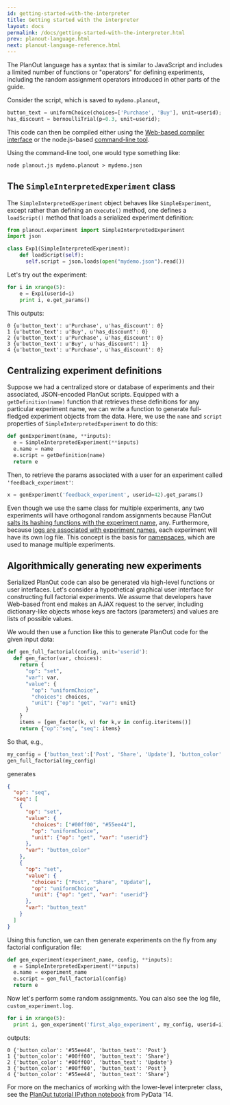 ```yaml
---
id: getting-started-with-the-interpreter
title: Getting started with the interpreter
layout: docs
permalink: /docs/getting-started-with-the-interpreter.html
prev: planout-language.html
next: planout-language-reference.html
---
```


The PlanOut language has a syntax that is similar to JavaScript and includes a
limited number of functions or "operators" for defining experiments, including
the random assignment operators introduced in other parts of the guide.

Consider the script, which is saved to `mydemo.planout`,

```python
button_text = uniformChoice(choices=['Purchase', 'Buy'], unit=userid);
has_discount = bernoulliTrial(p=0.3, unit=userid);
```

This code can then be compiled either using the [Web-based compiler interface](http://facebook.github.io/planout/demo/planout-compiler.html) or the
node.js-based [command-line tool](https://github.com/facebook/planout/tree/master/compiler).

Using the command-line tool, one would type something like:

```
node planout.js mydemo.planout > mydemo.json
```

## The `SimpleInterpretedExperiment` class
The `SimpleInterpretedExperiment` object behaves like `SimpleExperiment`,
except rather than defining an `execute()` method, one defines a `loadScript()`
method that loads a serialized experiment definition:

```python
from planout.experiment import SimpleInterpretedExperiment
import json

class Exp1(SimpleInterpretedExperiment):
    def loadScript(self):
      self.script = json.loads(open("mydemo.json").read())
```

Let's try out the experiment:

```python
for i in xrange(5):
    e = Exp1(userid=i)
    print i, e.get_params()
```

This outputs:

```
0 {u'button_text': u'Purchase', u'has_discount': 0}
1 {u'button_text': u'Buy', u'has_discount': 0}
2 {u'button_text': u'Purchase', u'has_discount': 0}
3 {u'button_text': u'Buy', u'has_discount': 1}
4 {u'button_text': u'Purchase', u'has_discount': 0}
```

## Centralizing experiment definitions
Suppose we had a centralized store or database of experiments and their associated,
JSON-encoded PlanOut scripts.  Equipped with a `getDefinition(name)` function that
retrieves these definitions for any particular experiment name, we can write a function
to generate full-fledged experiment objects from the data. Here, we use the
`name` and `script` properties of `SimpleInterpretedExperiment` to do this:

```python
def genExperiment(name, **inputs):
  e = SimpleInterpretedExperiment(**inputs)
  e.name = name
  e.script = getDefinition(name)
  return e
```

Then, to retrieve the params associated with a user for an experiment called
`'feedback_experiment'`:

```python
x = genExperiment('feedback_experiment', userid=42).get_params()
```

Even though we use the same class for multiple experiments, any two experiments
will have orthogonal random assignments because PlanOut [salts its hashing functions
with the experiment name](/docs/how-planout-works.html),
any. Furthermore, because [logs are associated with experiment names](/docs/logging.html),
each experiment will have its own log file.  This concept is the basis for
[namepsaces](/docs/namespaces.html), which are used to manage multiple experiments.

## Algorithmically generating new experiments
Serialized PlanOut code can also be generated via high-level functions or user interfaces.
Let's consider a hypothetical graphical user interface for constructing full factorial experiments.
We assume that developers have Web-based front end makes an AJAX request to the server,
including dictionary-like objects whose keys are factors (parameters) and values
are lists of possible values.

We would then use a function like this to generate PlanOut code for the given input data:

```python
def gen_full_factorial(config, unit='userid'):
  def gen_factor(var, choices):
    return {
      "op": "set",
      "var": var,
      "value": {
        "op": "uniformChoice",
        "choices": choices,
        "unit": {"op": "get", "var": unit}
      }
    }
    items = [gen_factor(k, v) for k,v in config.iteritems()]
    return {"op":"seq", "seq": items}
```

So that, e.g.,

```python
my_config = {'button_text':['Post', 'Share', 'Update'], 'button_color':['#00ff00', '#55ee44']}
gen_full_factorial(my_config)
```

generates

```json
{
  "op": "seq",
  "seq": [
    {
      "op": "set",
      "value": {
        "choices": ["#00ff00", "#55ee44"],
        "op": "uniformChoice",
        "unit": {"op": "get", "var": "userid"}
      },
      "var": "button_color"
    },
    {
      "op": "set",
      "value": {
        "choices": ["Post", "Share", "Update"],
        "op": "uniformChoice",
        "unit": {"op": "get", "var": "userid"}
      },
      "var": "button_text"
    }
  ]
}
```

Using this function, we can then generate experiments on the fly from any
factorial configuration file:

```python
def gen_experiment(experiment_name, config, **inputs):
  e = SimpleInterpretedExperiment(**inputs)
  e.name = experiment_name
  e.script = gen_full_factorial(config)
  return e
```

Now let's perform some random assignments. You can also see the log file, `custom_experiment.log`.

```python
for i in xrange(5):
  print i, gen_experiment('first_algo_experiment', my_config, userid=i).get_params()
```

outputs:

```
0 {'button_color': '#55ee44', 'button_text': 'Post'}
1 {'button_color': '#00ff00', 'button_text': 'Share'}
2 {'button_color': '#00ff00', 'button_text': 'Update'}
3 {'button_color': '#00ff00', 'button_text': 'Post'}
4 {'button_color': '#55ee44', 'button_text': 'Share'}
```

For more on the mechanics of working with the lower-level interpreter class, see the
[PlanOut tutorial IPython notebook](https://github.com/facebook/planout/tree/master/contrib/pydata14_tutorial)
from PyData '14.
